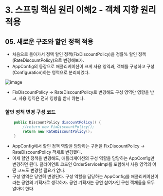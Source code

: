 # 3. 스프링 핵심 원리 이해2 - 객체 지향 원리 적용
## 05. 새로운 구조와 할인 정책 적용
- 처음으로 돌아가서 정액 할인 정책(FixDiscountPolicy)을 정률% 할인 정책(RateDiscountPolicy)으로 변경해보자.
- AppConfig의 등장으로 애플리케이션이 크게 사용 영역과, 객체를 구성하고 구성(Configuration)하는 영역으로 분리되었다.

![image](https://github.com/GYUNGAEEEE/inflearn-Spring/assets/158580466/0d5ab90f-c7dc-4f05-bec4-bd4fbf0dd246)

- FixDiscountPolicy → RateDiscountPolicy로 변경해도 구성 영역만 영향을 받고, 사용 영역은 전혀 영향을 받지 않는다.
### 할인 정책 변경 구성 코드
```java
    public DiscountPolicy discountPolicy() {
        //return new FixDiscountPolicy();
        return new RateDiscountPolicy();
    }
```
- AppConfig에서 할인 정책 역할을 담당하는 구현을 FixDiscountPolicy → RateDiscountPolicy 객체로 변경했다.
- 이제 할인 정책을 변경해도, 애플리케이션의 구성 역할을 담당하는 AppConfig만 변경하면 된다.
클라이언트 코드인 OrderServiceImpl를 포함해서 사용 영역의 어떤 코드도 변경할 필요가 없다.
- 구성 영역은 당연히 변경된다. 구성 역할을 담당하는 AppConfig를 애플리케이션이라는 공연의 기획자로 생각하자.
공연 기획자는 공연 참여자인 구현 객체들을 모두 알아야 한다.
